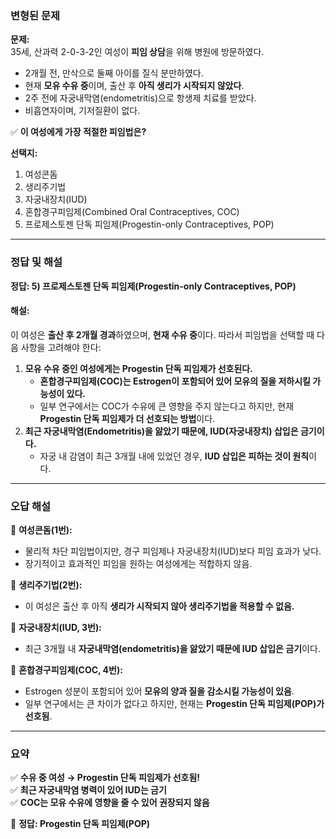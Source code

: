 ### 변형된 문제

**문제:**  
35세, 산과력 2-0-3-2인 여성이 **피임 상담**을 위해 병원에 방문하였다.

- 2개월 전, 만삭으로 둘째 아이를 질식 분만하였다.
- 현재 **모유 수유 중**이며, 출산 후 **아직 생리가 시작되지 않았다**.
- 2주 전에 자궁내막염(endometritis)으로 항생제 치료를 받았다.
- 비흡연자이며, 기저질환이 없다.

✅ **이 여성에게 가장 적절한 피임법은?**

**선택지:**

1. 여성콘돔
2. 생리주기법
3. 자궁내장치(IUD)
4. 혼합경구피임제(Combined Oral Contraceptives, COC)
5. 프로제스토젠 단독 피임제(Progestin-only Contraceptives, POP)

---

### 정답 및 해설

**정답: 5) 프로제스토젠 단독 피임제(Progestin-only Contraceptives, POP)**

#### **해설:**

이 여성은 **출산 후 2개월 경과**하였으며, **현재 수유 중**이다. 따라서 피임법을 선택할 때 다음 사항을 고려해야 한다:

1. **모유 수유 중인 여성에게는 Progestin 단독 피임제가 선호된다.**
    - **혼합경구피임제(COC)는 Estrogen이 포함되어 있어 모유의 질을 저하시킬 가능성이 있다.**
    - 일부 연구에서는 COC가 수유에 큰 영향을 주지 않는다고 하지만, 현재 **Progestin 단독 피임제가 더 선호되는 방법**이다.
2. **최근 자궁내막염(Endometritis)을 앓았기 때문에, IUD(자궁내장치) 삽입은 금기이다.**
    - 자궁 내 감염이 최근 3개월 내에 있었던 경우, **IUD 삽입은 피하는 것이 원칙**이다.

---

### **오답 해설**

🔸 **여성콘돔(1번):**

- 물리적 차단 피임법이지만, 경구 피임제나 자궁내장치(IUD)보다 피임 효과가 낮다.
- 장기적이고 효과적인 피임을 원하는 여성에게는 적합하지 않음.

🔸 **생리주기법(2번):**

- 이 여성은 출산 후 아직 **생리가 시작되지 않아 생리주기법을 적용할 수 없음.**

🔸 **자궁내장치(IUD, 3번):**

- 최근 3개월 내 **자궁내막염(endometritis)을 앓았기 때문에 IUD 삽입은 금기**이다.

🔸 **혼합경구피임제(COC, 4번):**

- Estrogen 성분이 포함되어 있어 **모유의 양과 질을 감소시킬 가능성이 있음**.
- 일부 연구에서는 큰 차이가 없다고 하지만, 현재는 **Progestin 단독 피임제(POP)가 선호됨**.

---

### **요약**

✅ **수유 중 여성 → Progestin 단독 피임제가 선호됨!**  
✅ **최근 자궁내막염 병력이 있어 IUD는 금기**  
✅ **COC는 모유 수유에 영향을 줄 수 있어 권장되지 않음**

🔹 **정답: Progestin 단독 피임제(POP)**